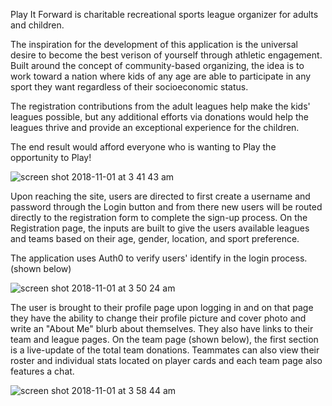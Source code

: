 Play It Forward is charitable recreational sports league organizer for adults and children. 

The inspiration for the development of this application is the universal desire to become the best verison of yourself through athletic engagement. Built around the concept of community-based organizing, the idea is to work toward a nation where kids of any age are able to participate in any sport they want regardless of their socioeconomic status. 

The registration contributions from the adult leagues help make the kids' leagues possible, but any additional efforts via donations would help the leagues thrive and provide an exceptional experience for the children. 

The end result would afford everyone who is wanting to Play the opportunity to Play!


![screen shot 2018-11-01 at 3 41 43 am](https://user-images.githubusercontent.com/25443418/47841715-8915d400-dd88-11e8-9739-47ce654d8511.png)


Upon reaching the site, users are directed to first create a username and password through the Login button and from there new users will be routed directly to the registration form to complete the sign-up process. On the Registration page, the inputs are built to give the users available leagues and teams based on their age, gender, location, and sport preference.

The application uses Auth0 to verify users' identify in the login process. (shown below)


![screen shot 2018-11-01 at 3 50 24 am](https://user-images.githubusercontent.com/25443418/47841988-5c15f100-dd89-11e8-9ddb-bd58d4941690.png)


The user is brought to their profile page upon logging in and on that page they have the ability to change their profile picture and cover photo and write an "About Me" blurb about themselves. They also have links to their team and league pages. On the team page (shown below), the first section is a live-update of the total team donations. Teammates can also view their roster and individual stats located on player cards and each team page also features a chat.


![screen shot 2018-11-01 at 3 58 44 am](https://user-images.githubusercontent.com/25443418/47842444-a350b180-dd8a-11e8-8a39-0e1a9af0f61e.png)
